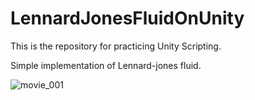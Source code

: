 # LennardJonesFluidOnUnity
This is the repository for practicing Unity Scripting.

Simple implementation of Lennard-jones fluid.

![movie_001](https://user-images.githubusercontent.com/15133454/99154691-0f45ae80-26f5-11eb-98b6-20d40fc8fc2f.gif)
